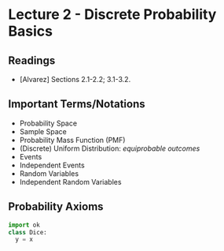# Lecture 2 - Discrete Probability Basics

## Readings

* [Alvarez] Sections 2.1-2.2; 3.1-3.2.

## Important Terms/Notations

* Probability Space
* Sample Space
* Probability Mass Function (PMF)
* (Discrete) Uniform Distribution: _equiprobable outcomes_
* Events
* Independent Events
* Random Variables
* Independent Random Variables

## Probability Axioms

``` py hl_lines="2 3"
import ok
class Dice:
  y = x
```

